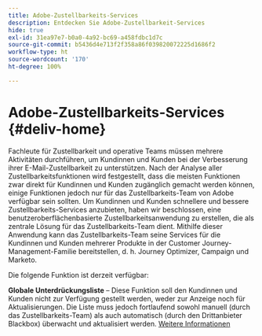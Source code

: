 ```yaml
---
title: Adobe-Zustellbarkeits-Services
description: Entdecken Sie Adobe-Zustellbarkeit-Services
hide: true
exl-id: 31ea97e7-b0a0-4a92-bc69-a458fdbc1d7c
source-git-commit: b5436d4e713f2f358a86f039820072225d1686f2
workflow-type: ht
source-wordcount: '170'
ht-degree: 100%

---
```


# Adobe-Zustellbarkeits-Services {#deliv-home}

Fachleute für Zustellbarkeit und operative Teams müssen mehrere Aktivitäten durchführen, um Kundinnen und Kunden bei der Verbesserung ihrer E-Mail-Zustellbarkeit zu unterstützen. Nach der Analyse aller Zustellbarkeitsfunktionen wird festgestellt, dass die meisten Funktionen zwar direkt für Kundinnen und Kunden zugänglich gemacht werden können, einige Funktionen jedoch nur für das Zustellbarkeits-Team von Adobe verfügbar sein sollten. Um Kundinnen und Kunden schnellere und bessere Zustellbarkeits-Services anzubieten, haben wir beschlossen, eine benutzeroberflächenbasierte Zustellbarkeitsanwendung zu erstellen, die als zentrale Lösung für das Zustellbarkeits-Team dient. Mithilfe dieser Anwendung kann das Zustellbarkeits-Team seine Services für die Kundinnen und Kunden mehrerer Produkte in der Customer Journey-Management-Familie bereitstellen, d. h. Journey Optimizer, Campaign und Marketo.

Die folgende Funktion ist derzeit verfügbar:

**Globale Unterdrückungsliste** – Diese Funktion soll den Kundinnen und Kunden nicht zur Verfügung gestellt werden, weder zur Anzeige noch für Aktualisierungen. Die Liste muss jedoch fortlaufend sowohl manuell (durch das Zustellbarkeits-Team) als auch automatisch (durch den Drittanbieter Blackbox) überwacht und aktualisiert werden. [Weitere Informationen](global-suppression-list.md)

